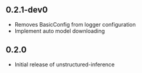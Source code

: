 ## 0.2.1-dev0

* Removes BasicConfig from logger configuration
* Implement auto model downloading

## 0.2.0

* Initial release of unstructured-inference
